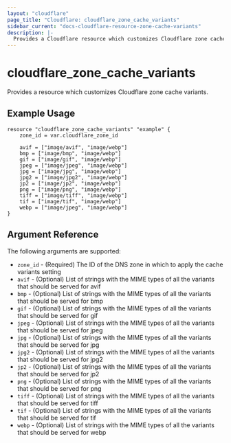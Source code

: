 ```yaml
---
layout: "cloudflare"
page_title: "Cloudflare: cloudflare_zone_cache_variants"
sidebar_current: "docs-cloudflare-resource-zone-cache-variants"
description: |-
  Provides a Cloudflare resource which customizes Cloudflare zone cache variants setting.
---
```


# cloudflare_zone_cache_variants

Provides a resource which customizes Cloudflare zone cache variants.

## Example Usage

```hcl
resource "cloudflare_zone_cache_variants" "example" {
    zone_id = var.cloudflare_zone_id

    avif = ["image/avif", "image/webp"]
    bmp = ["image/bmp", "image/webp"]
    gif = ["image/gif", "image/webp"]
    jpeg = ["image/jpeg", "image/webp"]
    jpg = ["image/jpg", "image/webp"]
    jpg2 = ["image/jpg2", "image/webp"]
    jp2 = ["image/jp2", "image/webp"]
    png = ["image/png", "image/webp"]
    tiff = ["image/tiff", "image/webp"]
    tif = ["image/tif", "image/webp"]
    webp = ["image/jpeg", "image/webp"]
}
```

## Argument Reference

The following arguments are supported:

- `zone_id` - (Required) The ID of the DNS zone in which to apply the cache variants setting
- `avif` - (Optional) List of strings with the MIME types of all the variants that should be served for avif
- `bmp` - (Optional) List of strings with the MIME types of all the variants that should be served for bmp
- `gif` - (Optional) List of strings with the MIME types of all the variants that should be served for gif
- `jpeg` - (Optional) List of strings with the MIME types of all the variants that should be served for jpeg
- `jpg` - (Optional) List of strings with the MIME types of all the variants that should be served for jpg
- `jpg2` - (Optional) List of strings with the MIME types of all the variants that should be served for jpg2
- `jp2` - (Optional) List of strings with the MIME types of all the variants that should be served for jp2
- `png` - (Optional) List of strings with the MIME types of all the variants that should be served for png
- `tiff` - (Optional) List of strings with the MIME types of all the variants that should be served for tiff
- `tif` - (Optional) List of strings with the MIME types of all the variants that should be served for tif
- `webp` - (Optional) List of strings with the MIME types of all the variants that should be served for webp

